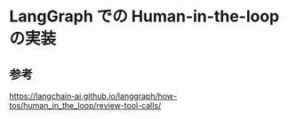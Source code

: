 # LangGraph での Human-in-the-loop の実装

## 参考

https://langchain-ai.github.io/langgraph/how-tos/human_in_the_loop/review-tool-calls/

